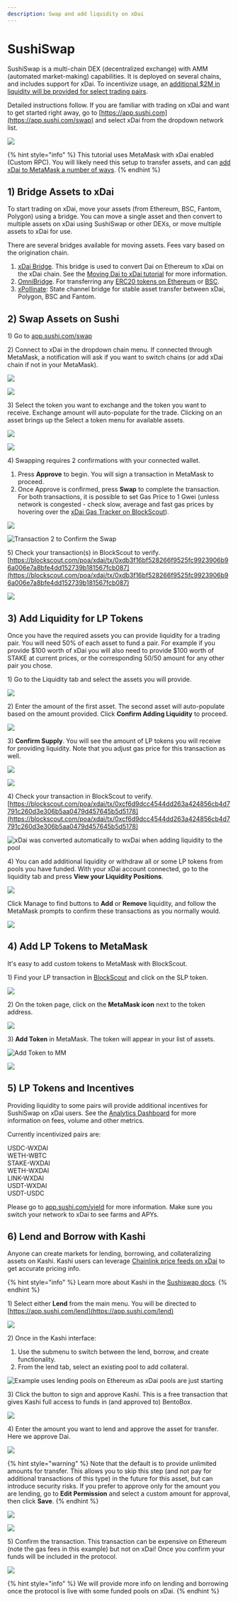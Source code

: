 ```yaml
---
description: Swap and add liquidity on xDai
---
```


# SushiSwap

SushiSwap is a multi-chain DEX \(decentralized exchange\) with AMM \(automated market-making\) capabilities. It is deployed on several chains, and includes support for xDai. To incentivize usage, an [additional $2M in liquidity will be provided for select trading pairs](https://forum.poa.network/t/proposal-to-add-stake-incentives-matched-to-the-sushiswap-deployment-on-xdai/5821).

Detailed instructions follow. If you are familiar with trading on xDai and want to get started right away, go to [https://app.sushi.com](https://app.sushi.com/swap) and select xDai from the dropdown network list.

![](../../.gitbook/assets/sushi-1%20%281%29.png)

{% hint style="info" %}
This tutorial uses MetaMask with xDai enabled \(Custom RPC\).  You will likely need this setup to transfer assets, and can [add xDai to MetaMask a number of ways](../../for-users/wallets/metamask/metamask-setup.md).
{% endhint %}

## 1\) Bridge Assets to xDai

To start trading on xDai, move your assets \(from Ethereum, BSC, Fantom, Polygon\) using a bridge.  You can move a single asset and then convert to multiple assets on xDai using SushiSwap or other DEXs, or move multiple assets to xDai for use.  
  
There are several bridges available for moving assets. Fees vary based on the origination chain.

1. [xDai Bridge](https://bridge.xdaichain.com/). This bridge is used to convert Dai on Ethereum to xDai on the xDai chain. See the [Moving Dai to xDai tutorial](../../for-users/bridges/converting-xdai-via-bridge/moving-dai-to-xdai.md) for more information.
2. [OmniBridge](https://omni.xdaichain.com/bridge). For transferring any [ERC20 tokens on Ethereum](../../for-users/bridges/omnibridge/#resources) or [BSC](../../for-users/bridges/omnibridge/binance-smart-chain-omnibridge/bsc-omnibridge-example.md). 
3. [xPollinate](https://www.xpollinate.io/): State channel bridge for stable asset transfer between xDai, Polygon, BSC and Fantom.

## 2\) Swap Assets on Sushi

1\) Go to [app.sushi.com/swap](https://app.sushi.com/swap)

2\) Connect to xDai in the dropdown chain menu. If connected through MetaMask, a notification will ask if you want to switch chains \(or add xDai chain if not in your MetaMask\). 

![](../../.gitbook/assets/switch1.png)

![](../../.gitbook/assets/switch-2.png)

3\) Select the token you want to exchange and the token you want to receive. Exchange amount will auto-populate for the trade. Clicking on an asset brings up the Select a token menu for available assets.

![](../../.gitbook/assets/swap1.png)

![](../../.gitbook/assets/swap2.png)

4\) Swapping requires 2 confirmations with your connected wallet.

1. Press **Approve** to begin. You will sign a transaction in MetaMask to proceed. 
2. Once Approve is confirmed, press **Swap** to complete the transaction. For both transactions, it is possible to set Gas Price to 1 Gwei \(unless network is congested - check slow, average and fast gas prices by hovering over the [xDai Gas Tracker on BlockScout](https://blockscout.com/xdai/mainnet)\).

![](../../.gitbook/assets/approve-1.png)

![Transaction 2 to Confirm the Swap](../../.gitbook/assets/approve-2.png)

5\) Check your transaction\(s\) in BlockScout to verify. [https://blockscout.com/poa/xdai/tx/0xdb3f16bf528266f9525fc9923906b96a006e7a8bfe4dd152739b181567fcb087](https://blockscout.com/poa/xdai/tx/0xdb3f16bf528266f9525fc9923906b96a006e7a8bfe4dd152739b181567fcb087)

![](../../.gitbook/assets/blockscout-1%20%282%29.png)

## 3\) Add Liquidity for LP Tokens

Once you have the required assets you can provide liquidity for a trading pair. You will need 50% of each asset to fund a pair. For example if you provide $100 worth of xDai you will also need to provide $100 worth of STAKE at current prices, or the corresponding 50/50 amount for any other pair you chose.

1\) Go to the Liquidity tab and select the assets you will provide. 

![](../../.gitbook/assets/liquidity-1%20%282%29.png)

2\) Enter the amount of the first asset. The second asset will auto-populate based on the amount provided. Click **Confirm Adding Liquidity** to proceed.

![](../../.gitbook/assets/liquidity-2.png)

3\) **Confirm Supply**. You will see the amount of LP tokens you will receive for providing liquidity. Note that you adjust gas price for this transaction as well.

![](../../.gitbook/assets/confirm-supply.png)

![](../../.gitbook/assets/confirm-supply2.png)

4\) Check your transaction in BlockScout to verify.   
[https://blockscout.com/poa/xdai/tx/0xcf6d9dcc4544dd263a424856cb4d7791c260d3e306b5aa0479d457645b5d5178](https://blockscout.com/poa/xdai/tx/0xcf6d9dcc4544dd263a424856cb4d7791c260d3e306b5aa0479d457645b5d5178)

![xDai was converted automatically to wxDai when adding liquidity to the pool](../../.gitbook/assets/view-bs-details.png)

4\) You can add additional liquidity or withdraw all or some LP tokens from pools you have funded. With your xDai account connected, go to the liquidity tab and press **View your Liquidity Positions**. 

![](../../.gitbook/assets/view-liquidity-1%20%281%29.png)

Click Manage to find buttons to **Add** or **Remove** liquidity, and follow the MetaMask prompts to confirm these transactions as you normally would.

![](../../.gitbook/assets/view-liquidity-2.png)

## 4\) Add LP Tokens to MetaMask

It's easy to add custom tokens to MetaMask with BlockScout. 

1\) Find your LP transaction in [BlockScout](https://blockscout.com/poa/xdai) and click on the SLP token.

![](../../.gitbook/assets/add-1.png)

2\) On the token page, click on the **MetaMask icon** next to the token address.

![](../../.gitbook/assets/add-2.png)

3\) **Add Token** in MetaMask. The token will appear in your list of assets.

![Add Token to MM](../../.gitbook/assets/add-3.png)

![](../../.gitbook/assets/app-4.png)

## 5\) LP Tokens and Incentives

Providing liquidity to some pairs will provide additional incentives for SushiSwap on xDai users. See the [Analytics Dashboard](https://analytics-xdai.sushi.com/) for more information on fees, volume and other metrics. 

Currently incentivized pairs are:

USDC-WXDAI  
WETH-WBTC  
STAKE-WXDAI  
WETH-WXDAI  
LINK-WXDAI  
USDT-WXDAI  
USDT-USDC

Please go to [app.sushi.com/yield](http://app.sushi.com/yield) for more information. Make sure you switch your network to xDai to see farms and APYs.

## 6\) Lend and Borrow with Kashi

Anyone can create markets for lending, borrowing, and collateralizing assets on Kashi. Kashi users can leverage [Chainlink price feeds on xDai](../../for-developers/developer-resources/chainlink-price-feeds.md) to get accurate pricing info. 

{% hint style="info" %}
Learn more about Kashi in the [Sushiswap docs](https://docs.sushi.com/products/kashi-lending).
{% endhint %}

1\) Select either **Lend** from the main menu. You will be directed to [https://app.sushi.com/lend](https://app.sushi.com/lend)

![](../../.gitbook/assets/lend.png)

2\) Once in the Kashi interface:

1. Use the submenu to switch between the lend, borrow, and create functionality. 
2. From the lend tab, select an existing pool to add collateral.

![Example uses lending pools on Ethereum as xDai pools are just starting](../../.gitbook/assets/menu2.png)

3\) Click the button to sign and approve Kashi. This is a free transaction that gives Kashi full access to funds in \(and approved to\) BentoBox.

![](../../.gitbook/assets/approve1.png)

4\) Enter the amount you want to lend and approve the asset for transfer. Here we approve Dai.

![](../../.gitbook/assets/approve-2%20%281%29.png)

{% hint style="warning" %}
Note that the default is to provide unlimited amounts for transfer. This allows you to skip this step \(and not pay for additional transactions of this type\) in the future for this asset, but can introduce security risks. If you prefer to approve only for the amount you are lending, go to **Edit Permission** and select a custom amount for approval, then click **Save**.
{% endhint %}

![](../../.gitbook/assets/edit1.png)

![](../../.gitbook/assets/edit-2.png)

5\) Confirm the transaction. This transaction can be expensive on Ethereum \(note the gas fees in this example\) but not on xDai!  Once you confirm your funds will be included in the protocol. 

![](../../.gitbook/assets/approve-3.png)

{% hint style="info" %}
We will provide more info on lending and borrowing once the protocol is live with some funded pools on xDai.
{% endhint %}



